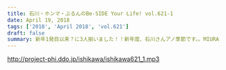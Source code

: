 ```yaml
---
title: 石川・ホンマ・ぶるんのBe-SIDE Your Life! vol.621-1
date: April 19, 2018
tags: ['2018', 'April 2018', 'vol.621']
draft: false
summary: 新年1発目以来？に3人揃いました！！新年度、石川さんアノ季節です。。MIURA
---
```


http://project-phi.ddo.jp/ishikawa/ishikawa621_1.mp3